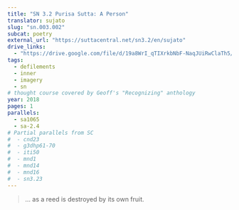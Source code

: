 ```yaml
---
title: "SN 3.2 Purisa Sutta: A Person"
translator: sujato
slug: "sn.003.002"
subcat: poetry
external_url: "https://suttacentral.net/sn3.2/en/sujato"
drive_links:
  - "https://drive.google.com/file/d/19a8WrI_qTIXrkbNbF-NaqJUiRwClaTh5/view?usp=drivesdk"
tags:
  - defilements
  - inner
  - imagery
  - sn
# thought course covered by Geoff's "Recognizing" anthology
year: 2018
pages: 1
parallels:
  - sa1065
  - sa-2.4
# Partial parallels from SC
#  - cnd23
#  - g3dhp61-70
#  - iti50
#  - mnd1
#  - mnd14
#  - mnd16
#  - sn3.23
---
```


> … as a reed is destroyed by its own fruit.
